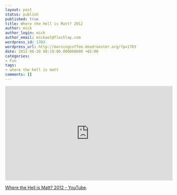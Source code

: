 ```yaml
---
layout: post
status: publish
published: true
title: Where the Hell is Matt? 2012
author: mick
author_login: mick
author_email: mickael@flochlay.com
wordpress_id: 1703
wordpress_url: http://morningcoffee.deadrooster.org/?p=1703
date: 2012-06-28 08:19:00.000000000 +02:00
categories:
- Fun
tags:
- where the hell is matt
comments: []
---
```

<iframe src="http://www.youtube.com/embed/Pwe-pA6TaZk" frameborder="0" width="540" height="304"></iframe>

<a href="http://www.youtube.com/watch?v=Pwe-pA6TaZk&amp;feature=player_embedded#!">Where the Hell is Matt? 2012 - YouTube</a>.
